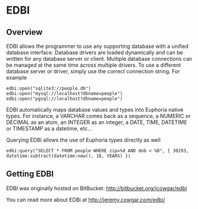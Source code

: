 # EDBI

## Overview

EDBI allows the programmer to use any supporting database with a unified database interface. Database drivers are loaded dynamically and can be written for any database server or client. Multiple database connections can be managed at the same time across multiple drivers. To use a different database server or driver, simply use the correct connection string. For example

    edbi:open("sqlite3://people.db")
    edbi:open("mysql://localhost?dbname=people")
    edbi:open("pgsql://localhost?dbname=people")

EDBI automatically maps database values and types into Euphoria native types. For instance, a VARCHAR comes back as a sequence, a NUMERIC or DECIMAL as an atom, an INTEGER as an integer, a DATE, TIME, DATETIME or TIMESTAMP as a datetime, etc...

Querying EDBI allows the use of Euphoria types directly as well

    edbi:query("SELECT * FROM people WHERE zip=%d AND dob < %D", { 30293, datetime:subtract(datetime:new(), 18, YEARS) })

## Getting EDBI

EDBI was originally hosted on BitBucket: http://bitbucket.org/jcowgar/edbi

You can read more about EDBI at http://jeremy.cowgar.com/edbi/